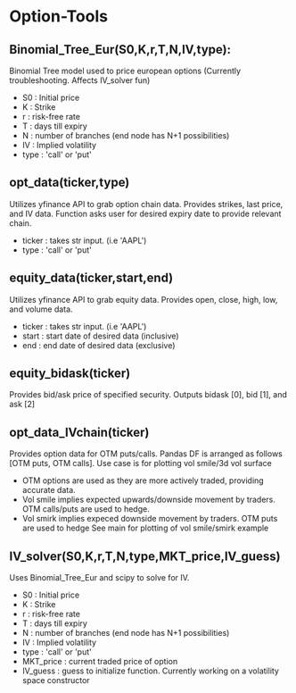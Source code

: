 # Option-Tools

## Binomial_Tree_Eur(S0,K,r,T,N,IV,type):
Binomial Tree model used to price european options (Currently troubleshooting. Affects IV_solver fun)
*  S0 : Initial price
*  K : Strike
*  r : risk-free rate
*  T : days till expiry
*  N : number of branches (end node has N+1 possibilities)
*  IV : Implied volatility
*  type : 'call' or 'put'

## opt_data(ticker,type)
Utilizes yfinance API to grab option chain data. Provides strikes, last price, and IV data. Function asks user for desired expiry date to provide relevant chain.
*  ticker : takes str input. (i.e 'AAPL')
*  type : 'call' or 'put'

## equity_data(ticker,start,end)
Utilizes yfinance API to grab equity data. Provides open, close, high, low, and volume data. 
*  ticker : takes str input. (i.e 'AAPL')
*  start : start date of desired data (inclusive)
*  end : end date of desired data (exclusive) 

## equity_bidask(ticker)
Provides bid/ask price of specified security. Outputs bidask [0], bid [1], and ask [2]

## opt_data_IVchain(ticker)
Provides option data for OTM puts/calls. Pandas DF is arranged as follows [OTM puts, OTM calls]. Use case is for plotting vol smile/3d vol surface
*  OTM options are used as they are more actively traded, providing accurate data.
*  Vol smile implies expected upwards/downside movement by traders. OTM calls/puts are used to hedge.
*  Vol smirk implies expeced downside movement by traders. OTM puts are used to hedge 
See main for plotting of vol smile/smirk example

## IV_solver(S0,K,r,T,N,type,MKT_price,IV_guess)
Uses Binomial_Tree_Eur and scipy to solve for IV. 
*  S0 : Initial price
*  K : Strike
*  r : risk-free rate
*  T : days till expiry
*  N : number of branches (end node has N+1 possibilities)
*  IV : Implied volatility
*  type : 'call' or 'put'
*  MKT_price : current traded price of option
*  IV_guess : guess to initialize function. 
Currently working on a volatility space constructor 
